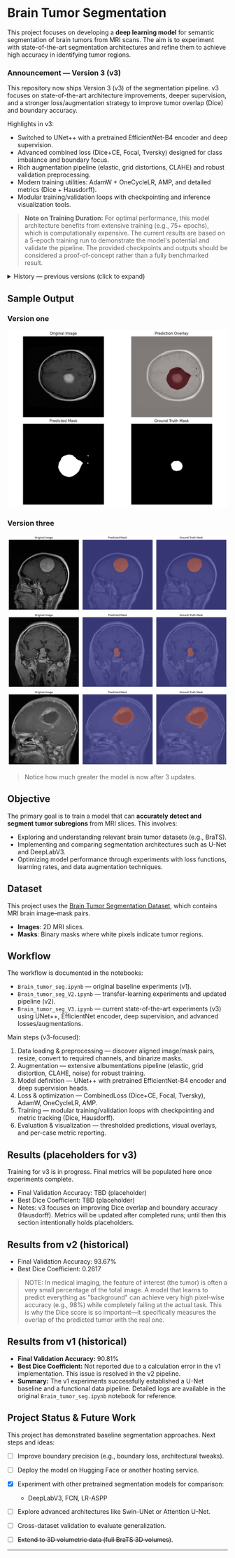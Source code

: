 # Brain Tumor Segmentation

This project focuses on developing a **deep learning model** for semantic segmentation of brain tumors from MRI scans. The aim is to experiment with state-of-the-art segmentation architectures and refine them to achieve high accuracy in identifying tumor regions.

### Announcement — Version 3 (v3)
This repository now ships Version 3 (v3) of the segmentation pipeline. v3 focuses on state-of-the-art architecture improvements, deeper supervision, and a stronger loss/augmentation strategy to improve tumor overlap (Dice) and boundary accuracy.

Highlights in v3:
- Switched to UNet++ with a pretrained EfficientNet-B4 encoder and deep supervision.
- Advanced combined loss (Dice+CE, Focal, Tversky) designed for class imbalance and boundary focus.
- Rich augmentation pipeline (elastic, grid distortions, CLAHE) and robust validation preprocessing.
- Modern training utilities: AdamW + OneCycleLR, AMP, and detailed metrics (Dice + Hausdorff).
- Modular training/validation loops with checkpointing and inference visualization tools.

> **Note on Training Duration:** For optimal performance, this model architecture benefits from extensive training (e.g., 75+ epochs), which is computationally expensive. The current results are based on a 5-epoch training run to demonstrate the model's potential and validate the pipeline. The provided checkpoints and outputs should be considered a proof-of-concept rather than a fully benchmarked result.

<details>
<summary>History — previous versions (click to expand)</summary>

#### Announcement — Version 2 (v2)
This repository includes a second version (v2) of the segmentation pipeline. v2 focused on transfer-learning with DeepLabV3 (ResNet-50) and pipeline improvements. Work continues iteratively; training metrics for v2 are kept here for reference.

> The output is still not satisfying, but experiments continue.

##### What's new in v2 (high level)
- Switched to `torchvision's DeepLabV3` (ResNet-50) with pretrained weights for transfer learning.
- Adapted the model to single-channel (grayscale) MRI slices by replacing the first convolutional layer.
- Replaced classifier and auxiliary heads to produce two output channels (background vs tumor).
- Backbone parameters were frozen initially to speed up convergence and reduce overfitting risk.
- Introduced a concise, reproducible transform pipeline for grayscale images.
- Implemented a custom PyTorch Dataset that aligns image/mask pairs and binarizes masks.
- Integrated MONAI's DiceLoss and DiceMetric for segmentation-specific training and evaluation.
- Enabled Automatic Mixed Precision (AMP) and a ReduceLROnPlateau scheduler.
- Training/validation loops are managed via a modular `going_modular.engine` for cleaner code and checkpointing.
- Corrected the Dice score implementation to ensure it is properly calculated and bounded between 0 and 1.

</details>

## Sample Output
### Version one
![alt text](imgs/image.png)
### Version three
![alt text](imgs/output.png)
![alt text](imgs/image-1.png)
![alt text](imgs/image_2.png)

> Notice how much greater the model is now after 3 updates.

## Objective

The primary goal is to train a model that can **accurately detect and segment tumor subregions** from MRI slices. This involves:

* Exploring and understanding relevant brain tumor datasets (e.g., BraTS).
* Implementing and comparing segmentation architectures such as U-Net and DeepLabV3.
* Optimizing model performance through experiments with loss functions, learning rates, and data augmentation techniques.

## Dataset

This project uses the [Brain Tumor Segmentation Dataset](https://www.kaggle.com/datasets/nikhilroxtomar/brain-tumor-segmentation?select=images), which contains MRI brain image–mask pairs.

* **Images**: 2D MRI slices.
* **Masks**: Binary masks where white pixels indicate tumor regions.

## Workflow

The workflow is documented in the notebooks:
- `Brain_tumor_seg.ipynb` — original baseline experiments (v1).
- `Brain_tumor_seg_V2.ipynb` — transfer-learning experiments and updated pipeline (v2).
- `Brain_tumor_seg_V3.ipynb` — current state-of-the-art experiments (v3) using UNet++, EfficientNet encoder, deep supervision, and advanced losses/augmentations.

Main steps (v3-focused):
1. Data loading & preprocessing — discover aligned image/mask pairs, resize, convert to required channels, and binarize masks.
2. Augmentation — extensive albumentations pipeline (elastic, grid distortion, CLAHE, noise) for robust training.
3. Model definition — UNet++ with pretrained EfficientNet-B4 encoder and deep supervision heads.
4. Loss & optimization — CombinedLoss (Dice+CE, Focal, Tversky), AdamW, OneCycleLR, AMP.
5. Training — modular training/validation loops with checkpointing and metric tracking (Dice, Hausdorff).
6. Evaluation & visualization — thresholded predictions, visual overlays, and per-case metric reporting.

## Results (placeholders for v3)
Training for v3 is in progress. Final metrics will be populated here once experiments complete.

- Final Validation Accuracy: TBD (placeholder)
- Best Dice Coefficient: TBD (placeholder)
- Notes: v3 focuses on improving Dice overlap and boundary accuracy (Hausdorff). Metrics will be updated after completed runs; until then this section intentionally holds placeholders.

## Results from v2 (historical)
- Final Validation Accuracy: 93.67%
- Best Dice Coefficient: 0.2617

> NOTE: In medical imaging, the feature of interest (the tumor) is often a very small percentage of the total image. A model that learns to predict everything as "background" can achieve very high pixel-wise accuracy (e.g., 98%) while completely failing at the actual task. This is why the Dice score is so important—it specifically measures the overlap of the predicted tumor with the real one.

## Results from v1 (historical)
- **Final Validation Accuracy:** 90.81%
- **Best Dice Coefficient:** Not reported due to a calculation error in the v1 implementation. This issue is resolved in the v2 pipeline.
- **Summary:** The v1 experiments successfully established a U-Net baseline and a functional data pipeline. Detailed logs are available in the original `Brain_tumor_seg.ipynb` notebook for reference.

## Project Status & Future Work


This project has demonstrated baseline segmentation approaches. Next steps and ideas:

- [ ] Improve boundary precision (e.g., boundary loss, architectural tweaks).
- [ ] Deploy the model on Hugging Face or another hosting service.
- [x] Experiment with other pretrained segmentation models for comparison:
  * DeepLabV3, FCN, LR-ASPP
- [ ] Explore advanced architectures like Swin-UNet or Attention U-Net.

- [ ] Cross-dataset validation to evaluate generalization.
  
- [ ] ~~Extend to 3D volumetric data (full BraTS 3D volumes)~~.


---
